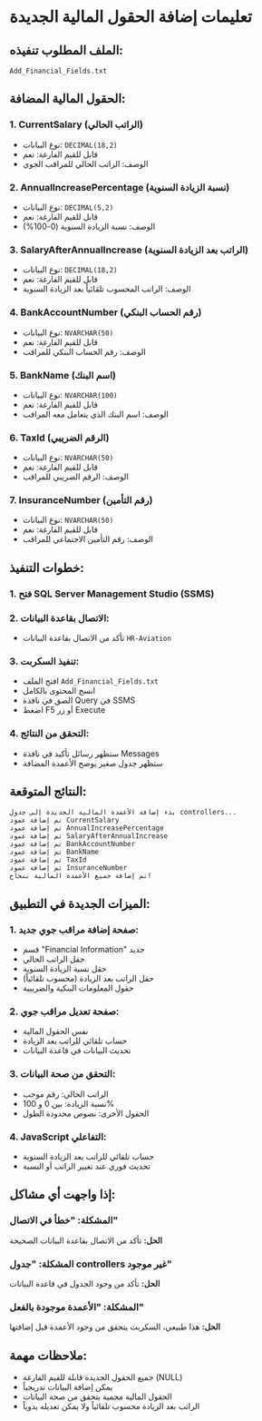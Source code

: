 # تعليمات إضافة الحقول المالية الجديدة

## الملف المطلوب تنفيذه:
`Add_Financial_Fields.txt`

## الحقول المالية المضافة:

### 1. **CurrentSalary** (الراتب الحالي)
- نوع البيانات: `DECIMAL(18,2)`
- قابل للقيم الفارغة: نعم
- الوصف: الراتب الحالي للمراقب الجوي

### 2. **AnnualIncreasePercentage** (نسبة الزيادة السنوية)
- نوع البيانات: `DECIMAL(5,2)`
- قابل للقيم الفارغة: نعم
- الوصف: نسبة الزيادة السنوية (0-100%)

### 3. **SalaryAfterAnnualIncrease** (الراتب بعد الزيادة السنوية)
- نوع البيانات: `DECIMAL(18,2)`
- قابل للقيم الفارغة: نعم
- الوصف: الراتب المحسوب تلقائياً بعد الزيادة السنوية

### 4. **BankAccountNumber** (رقم الحساب البنكي)
- نوع البيانات: `NVARCHAR(50)`
- قابل للقيم الفارغة: نعم
- الوصف: رقم الحساب البنكي للمراقب

### 5. **BankName** (اسم البنك)
- نوع البيانات: `NVARCHAR(100)`
- قابل للقيم الفارغة: نعم
- الوصف: اسم البنك الذي يتعامل معه المراقب

### 6. **TaxId** (الرقم الضريبي)
- نوع البيانات: `NVARCHAR(50)`
- قابل للقيم الفارغة: نعم
- الوصف: الرقم الضريبي للمراقب

### 7. **InsuranceNumber** (رقم التأمين)
- نوع البيانات: `NVARCHAR(50)`
- قابل للقيم الفارغة: نعم
- الوصف: رقم التأمين الاجتماعي للمراقب

## خطوات التنفيذ:

### 1. فتح SQL Server Management Studio (SSMS)

### 2. الاتصال بقاعدة البيانات:
- تأكد من الاتصال بقاعدة البيانات `HR-Aviation`

### 3. تنفيذ السكربت:
- افتح الملف `Add_Financial_Fields.txt`
- انسخ المحتوى بالكامل
- الصق في نافذة Query في SSMS
- اضغط F5 أو زر Execute

### 4. التحقق من النتائج:
- ستظهر رسائل تأكيد في نافذة Messages
- ستظهر جدول صغير يوضح الأعمدة المضافة

## النتائج المتوقعة:
```
بدء إضافة الأعمدة المالية الجديدة إلى جدول controllers...
تم إضافة عمود CurrentSalary
تم إضافة عمود AnnualIncreasePercentage
تم إضافة عمود SalaryAfterAnnualIncrease
تم إضافة عمود BankAccountNumber
تم إضافة عمود BankName
تم إضافة عمود TaxId
تم إضافة عمود InsuranceNumber
تم إضافة جميع الأعمدة المالية بنجاح!
```

## الميزات الجديدة في التطبيق:

### 1. **صفحة إضافة مراقب جوي جديد**:
- قسم "Financial Information" جديد
- حقل الراتب الحالي
- حقل نسبة الزيادة السنوية
- حقل الراتب بعد الزيادة (محسوب تلقائياً)
- حقول المعلومات البنكية والضريبية

### 2. **صفحة تعديل مراقب جوي**:
- نفس الحقول المالية
- حساب تلقائي للراتب بعد الزيادة
- تحديث البيانات في قاعدة البيانات

### 3. **التحقق من صحة البيانات**:
- الراتب الحالي: رقم موجب
- نسبة الزيادة: بين 0 و 100%
- الحقول الأخرى: نصوص محدودة الطول

### 4. **JavaScript التفاعلي**:
- حساب تلقائي للراتب بعد الزيادة السنوية
- تحديث فوري عند تغيير الراتب أو النسبة

## إذا واجهت أي مشاكل:

### المشكلة: "خطأ في الاتصال"
**الحل:** تأكد من الاتصال بقاعدة البيانات الصحيحة

### المشكلة: "جدول controllers غير موجود"
**الحل:** تأكد من وجود الجدول في قاعدة البيانات

### المشكلة: "الأعمدة موجودة بالفعل"
**الحل:** هذا طبيعي، السكربت يتحقق من وجود الأعمدة قبل إضافتها

## ملاحظات مهمة:
- جميع الحقول الجديدة قابلة للقيم الفارغة (NULL)
- يمكن إضافة البيانات تدريجياً
- الحقول المالية محمية بتحقق من صحة البيانات
- الراتب بعد الزيادة محسوب تلقائياً ولا يمكن تعديله يدوياً 